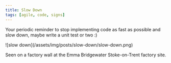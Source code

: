 ```yaml
---
title: Slow Down
tags: [agile, code, signs]
---
```


Your periodic reminder to stop implementing code as fast as possible and slow down, maybe
write a unit test or two :)

![slow down]\(/assets/img/posts/slow-down/slow-down.png)

Seen on a factory wall at the Emma Bridgewater Stoke-on-Trent factory site.

